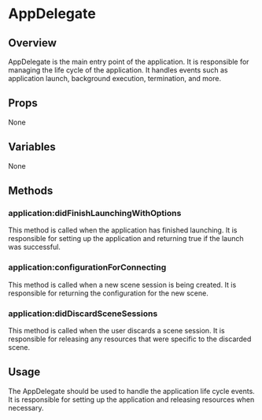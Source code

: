 # AppDelegate

## Overview
AppDelegate is the main entry point of the application. It is responsible for managing the life cycle of the application. It handles events such as application launch, background execution, termination, and more.

## Props
None

## Variables
None

## Methods

### application:didFinishLaunchingWithOptions
This method is called when the application has finished launching. It is responsible for setting up the application and returning true if the launch was successful.

### application:configurationForConnecting
This method is called when a new scene session is being created. It is responsible for returning the configuration for the new scene.

### application:didDiscardSceneSessions
This method is called when the user discards a scene session. It is responsible for releasing any resources that were specific to the discarded scene.

## Usage
The AppDelegate should be used to handle the application life cycle events. It is responsible for setting up the application and releasing resources when necessary.